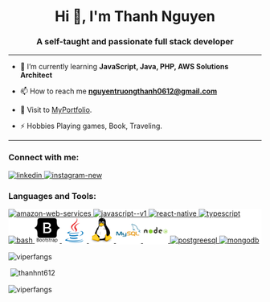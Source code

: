 <h1 align="center">Hi 👋, I'm Thanh Nguyen</h1>
<h3 align="center">A self-taught and passionate full stack developer</h3>

---

- 🌱 I’m currently learning **JavaScript, Java, PHP, AWS Solutions Architect**

- 📫 How to reach me **nguyentruongthanh0612@gmail.com**

- 📝 Visit to [MyPortfolio](https://thanhisdev.netlify.app/).

- ⚡ Hobbies Playing games, Book, Traveling.
  
---
<h3 align="left">Connect with me:</h3>
<p align="left">
<a href="https://www.linkedin.com/in/thanhnt612/" target="blank">
  <img width="50" height="50" src="https://img.icons8.com/fluency/50/linkedin.png" alt="linkedin"/>
</a>
<a href="https://www.instagram.com/thanh.nt612/" target="blank">
  <img width="50" height="50" src="https://img.icons8.com/fluency/50/instagram-new.png" alt="instagram-new"/>
</a>
</p>

<h3 align="left">Languages and Tools:</h3>
<p align="left" style="background-color: #fff;"> 
  <a href="https://aws.amazon.com" target="_blank" rel="noreferrer"> 
    <img width="50" height="50" src="https://img.icons8.com/nolan/40/amazon-web-services.png" alt="amazon-web-services"/>
  </a> 
  <a href="https://https://www.w3schools.com/js/" target="_blank" rel="noreferrer"> 
    <img width="50" height="50" src="https://img.icons8.com/color/40/javascript--v1.png" alt="javascript--v1"/>
  </a> 
    <a href="https://react.dev/" target="_blank" rel="noreferrer"> 
    <img width="50" height="50" src="https://img.icons8.com/color/50/react-native.png" alt="react-native"/>
  </a> 
  <a href="https://https://www.php.net/" target="_blank" rel="noreferrer"> 
    <img width="50" height="50" src="https://img.icons8.com/color/40/typescript.png" alt="typescript"/>
  </a> 
  <a href="https://www.gnu.org/software/bash/" target="_blank" rel="noreferrer"> 
    <img src="https://raw.githubusercontent.com/jmnote/z-icons/master/svg/bash.svg" alt="bash" width="50" height="50"/> 
  </a> 
  <a href="https://getbootstrap.com" target="_blank" rel="noreferrer"> 
    <img src="https://raw.githubusercontent.com/devicons/devicon/master/icons/bootstrap/bootstrap-plain-wordmark.svg" alt="bootstrap" width="50" height="50"/> 
  </a> 
  <a href="https://www.java.com" target="_blank" rel="noreferrer"> 
    <img src="https://raw.githubusercontent.com/devicons/devicon/master/icons/java/java-original.svg" alt="java" width="50" height="50"/> 
  </a> 
  <a href="https://www.linux.org/" target="_blank" rel="noreferrer"> 
    <img src="https://raw.githubusercontent.com/devicons/devicon/master/icons/linux/linux-original.svg" alt="linux" width="50" height="50"/> 
  </a> 
  <a href="https://www.mysql.com/" target="_blank" rel="noreferrer"> 
    <img src="https://raw.githubusercontent.com/devicons/devicon/master/icons/mysql/mysql-original-wordmark.svg" alt="mysql" width="50" height="50"/> 
  </a> 
  <a href="https://nodejs.org" target="_blank" rel="noreferrer">
    <img src="https://raw.githubusercontent.com/devicons/devicon/master/icons/nodejs/nodejs-original-wordmark.svg" alt="nodejs" width="50" height="50"/> 
  </a> 
  <a href="https://https://www.postgresql.org//" target="_blank" rel="noreferrer"> 
    <img width="50" height="50" src="https://img.icons8.com/color/50/postgreesql.png" alt="postgreesql"/>
  </a> 
  <a href="https://www.mongodb.com//" target="_blank" rel="noreferrer"> 
    <img width="50" height="50" src="https://img.icons8.com/color/50/mongodb.png" alt="mongodb"/>
  </a> 
</p>


<p><img align="center" src="https://github-readme-stats.vercel.app/api/top-langs?username=thanhnt612&show_icons=true&locale=en&layout=compact" alt="viperfangs" /></p>

<p>&nbsp;<img align="center" src="https://github-readme-stats.vercel.app/api?username=thanhnt612&show_icons=true&locale=en" alt="thanhnt612" /></p>

<p><img align="center" src="https://github-readme-streak-stats.herokuapp.com/?user=thanhnt612&" alt="viperfangs" /></p>


